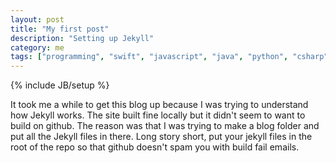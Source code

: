 ```yaml
---
layout: post
title: "My first post"
description: "Setting up Jekyll"
category: me
tags: ["programming", "swift", "javascript", "java", "python", "csharp"]
---
```

{% include JB/setup %}

It took me a while to get this blog up because I was trying to understand how Jekyll works.
The site built fine locally but it didn't seem to want to build on github. 
The reason was that I was trying to make a blog folder and put all the Jekyll files in there.
Long story short, put your jekyll files in the root of the repo so that github doesn't spam you with build fail emails.
